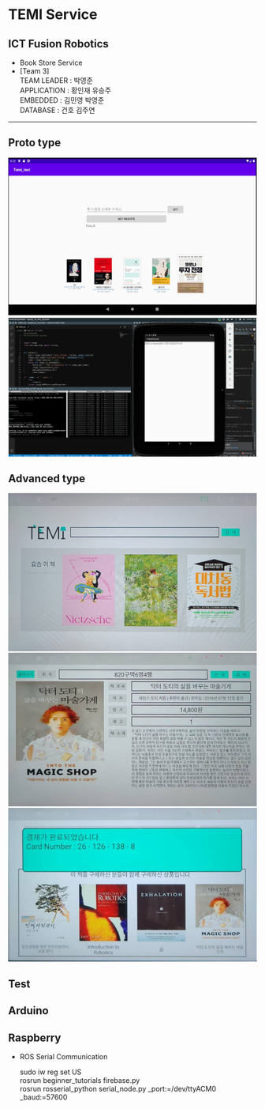 # TEMI Service
## ICT Fusion Robotics 
- Book Store Service  
- [Team 3]   
TEAM LEADER : 박영준   
APPLICATION : 황인재 유승주  
EMBEDDED    : 김민영 박영준  
DATABASE    : 건호  김주연  
---
## Proto type
![temi](temi_screen.jpg)
![temi](ROS.png)

## Advanced type
![temi](/images/3.jpg)
![temi](/images/2.jpg)
![temi](/images/1.jpg)


## Test 

## Arduino

## Raspberry
- ROS Serial Communication  

    sudo iw reg set US  
    rosrun beginner_tutorials firebase.py   
    rosrun rosserial_python serial_node.py _port:=/dev/ttyACM0 _baud:=57600  



